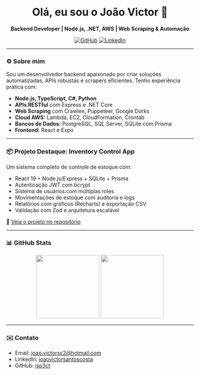<h1 align="center">Olá, eu sou o João Victor 👋</h1>
<p align="center">
  <strong>Backend Developer | Node.js, .NET, AWS | Web Scraping & Automação</strong>
</p>

<p align="center">
  <a href="https://github.com/isp3ct"><img src="https://img.shields.io/github/followers/isp3ct?label=GitHub&style=social" alt="GitHub"></a>
  <a href="https://linkedin.com/in/joaovictorsantoscosta"><img src="https://img.shields.io/badge/LinkedIn-0077B5?style=flat&logo=linkedin&logoColor=white" alt="LinkedIn"></a>
</p>

---

### ⚙️ Sobre mim
Sou um desenvolvedor backend apaixonado por criar soluções automatizadas, APIs robustas e scrapers eficientes. Tenho experiência prática com:

- **Node.js, TypeScript, C#, Python**
- **APIs RESTful** com Express e .NET Core
- **Web Scraping** com Crawlee, Puppeteer, Google Dorks
- **Cloud AWS:** Lambda, EC2, CloudFormation, Crontab
- **Bancos de Dados:** PostgreSQL, SQL Server, SQLite com Prisma
- **Frontend:** React e Expo

---

### 📦 Projeto Destaque: Inventory Control App
Um sistema completo de controle de estoque com:

- React 19 + Node.js/Express + SQLite + Prisma
- Autenticação JWT com bcrypt
- Sistema de usuários com múltiplas roles
- Movimentações de estoque com auditoria e logs
- Relatórios com gráficos (Recharts) e exportação CSV
- Validação com Zod e arquitetura escalável

📁 [Veja o projeto no repositório](https://github.com/isp3ct/inventory-control-app)

---

### 📊 GitHub Stats
<p align="center">
  <img height="170em" src="https://github-readme-stats.vercel.app/api?username=isp3ct&show_icons=true&theme=tokyonight&include_all_commits=true&count_private=true"/>
  <img height="170em" src="https://github-readme-stats.vercel.app/api/top-langs/?username=isp3ct&layout=compact&langs_count=8&theme=tokyonight"/>
</p>

---

### ✉️ Contato
- Email: joao.victorsc2@hotmail.com
- LinkedIn: [joaovictorsantoscosta](https://linkedin.com/in/joaovictorsantoscosta)
- GitHub: [isp3ct](https://github.com/isp3ct)
